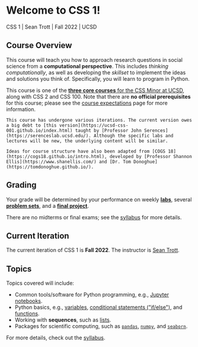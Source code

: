 # Welcome to CSS 1!

CSS 1 | Sean Trott | Fall 2022 | UCSD

## Course Overview

This course will teach you how to approach research questions in social science from a **computational perspective**. This includes *thinking computationally*, as well as developing the *skillset* to implement the ideas and solutions you think of. Specifically, you will learn to program in Python.

This course is one of the [**three core courses** for the CSS Minor at UCSD](https://css.ucsd.edu/undergraduate-minor/index.html), along with CSS 2 and CSS 100. Note that there are **no official prerequisites** for this course; please see the [course expectations](course/expectations.md) page for more information.

```{note}
This course has undergone various iterations. The current version owes a big debt to [this version](https://ucsd-css-001.github.io/index.html) taught by [Professor John Serences](https://serenceslab.ucsd.edu/). Although the specific labs and lectures will be new, the underlying content will be similar.

Ideas for course structure have also been adapted from [COGS 18](https://cogs18.github.io/intro.html), developed by [Professor Shannon Ellis](https://www.shanellis.com/) and [Dr. Tom Donoghue](https://tomdonoghue.github.io/).
```


## Grading

Your grade will be determined by your performance on weekly [**labs**](labs/overview.md), several [**problem sets**](problem_sets/overview.md), and a [**final project**](project/overview.md).

There are no midterms or final exams; see the [syllabus](course/syllabus.md) for more details.

## Current Iteration

The current iteration of CSS 1 is **Fall 2022**. The instructor is [Sean Trott](https://seantrott.github.io/).


## Topics

Topics covered will include:

- Common tools/software for Python programming, e.g., [Jupyter notebooks](https://jupyter.org/).  
- Python basics, e.g., [variables](https://www.w3schools.com/python/python_variables.asp), [conditional statements ("if/else")](https://realpython.com/python-conditional-statements/), and [functions](https://www.w3schools.com/python/python_functions.asp).  
- Working with **sequences**, such as [lists](https://www.w3schools.com/python/python_lists.asp).  
- Packages for scientific computing, such as [`pandas`](https://pandas.pydata.org/), [`numpy`](https://numpy.org/), and [`seaborn`](https://seaborn.pydata.org/).  


For more details, check out the [syllabus](course/syllabus.md).


